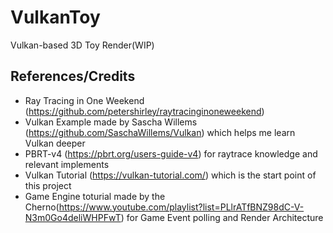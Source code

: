 # VulkanToy

Vulkan-based 3D Toy Render(WIP)

## References/Credits

- Ray Tracing in One Weekend (https://github.com/petershirley/raytracinginoneweekend)
- Vulkan Example made by Sascha Willems (https://github.com/SaschaWillems/Vulkan) which helps me learn Vulkan deeper
- PBRT-v4 (https://pbrt.org/users-guide-v4) for raytrace knowledge and relevant implements
- Vulkan Tutorial (https://vulkan-tutorial.com/) which is the start point of this project
- Game Engine toturial made by the Cherno(https://www.youtube.com/playlist?list=PLlrATfBNZ98dC-V-N3m0Go4deliWHPFwT) for Game Event polling and Render Architecture
